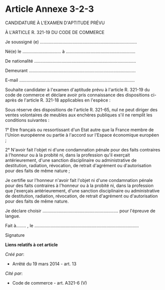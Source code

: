 # Article Annexe 3-2-3

CANDIDATURE À L'EXAMEN D'APTITUDE PRÉVU

À L'ARTICLE R. 321-19 DU CODE DE COMMERCE

Je soussigné (e) ..............................................................................

Né(e) le ............................... à ........................................................

De nationalité ..................................................................................

Demeurant ......................................................................................

E-mail .............................................................................................

Souhaite candidater à l'examen d'aptitude prévu à l'article R. 321-19 du code de commerce et déclare avoir pris connaissance
des dispositions ci-après de l'article R. 321-18 applicables en l'espèce :

Sous réserve des dispositions de l'article R. 321-65, nul ne peut diriger des ventes volontaires de meubles aux enchères
publiques s'il ne remplit les conditions suivantes :

1° Etre français ou ressortissant d'un Etat autre que la France membre de l'Union européenne ou partie à l'accord sur
l'Espace économique européen ;

2° N'avoir fait l'objet ni d'une condamnation pénale pour des faits contraires à l'honneur ou à la probité ni, dans la
profession qu'il exerçait antérieurement, d'une sanction disciplinaire ou administrative de destitution, radiation,
révocation, de retrait d'agrément ou d'autorisation pour des faits de même nature ;

Je certifie sur l'honneur n'avoir fait l'objet ni d'une condamnation pénale pour des faits contraires à l'honneur ou à la
probité ni, dans la profession que j'exerçais antérieurement, d'une sanction disciplinaire ou administrative de destitution,
radiation, révocation, de retrait d'agrément ou d'autorisation pour des faits de même nature.

Je déclare choisir ............................................................. pour l'épreuve de langue.

Fait à........ , le ....................................................................................

Signature

**Liens relatifs à cet article**

_Créé par_:

  - Arrêté du 19 mars 2014 - art. 13

_Cité par_:

  - Code de commerce - art. A321-6 (V)
